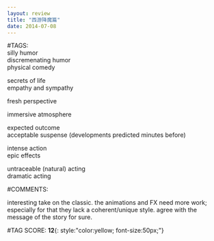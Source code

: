 ```yaml
---  
layout: review  
title: "西游降魔篇"  
date: 2014-07-08  
---  
```

  
#TAGS:  
silly humor  
discremenating humor  
physical comedy  
  
secrets of life  
empathy and sympathy  
  
fresh perspective  
  
immersive atmosphere  
  
expected outcome  
acceptable suspense (developments predicted minutes before)  
  
intense action  
epic effects  
  
untraceable (natural) acting  
dramatic acting  
  
#COMMENTS:  
  
interesting take on the classic. the animations and FX need more work; especially for that they lack a coherent/unique style. agree with the message of the story for sure.  
  
  
  
  
  
#TAG SCORE: **12**{: style:"color:yellow; font-size:50px;"}  

